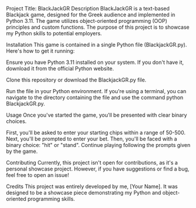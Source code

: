 Project Title: BlackJackGR
Description
BlackJackGR is a text-based Blackjack game, designed for the Greek audience and implemented in Python 3.11. The game utilizes object-oriented programming (OOP) principles and custom functions. The purpose of this project is to showcase my Python skills to potential employers.

Installation
This game is contained in a single Python file (BlackjackGR.py). Here's how to get it running:

Ensure you have Python 3.11 installed on your system. If you don't have it, download it from the official Python website.

Clone this repository or download the BlackjackGR.py file.

Run the file in your Python environment. If you're using a terminal, you can navigate to the directory containing the file and use the command python BlackjackGR.py.

Usage
Once you've started the game, you'll be presented with clear binary choices.

First, you'll be asked to enter your starting chips within a range of 50-500.
Next, you'll be prompted to enter your bet.
Then, you'll be faced with a binary choice: "hit" or "stand".
Continue playing following the prompts given by the game.

Contributing
Currently, this project isn't open for contributions, as it's a personal showcase project. However, if you have suggestions or find a bug, feel free to open an issue!

Credits
This project was entirely developed by me, [Your Name]. It was designed to be a showcase piece demonstrating my Python and object-oriented programming skills.
